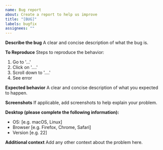 ```yaml
---
name: Bug report
about: Create a report to help us improve
title: "[BUG]"
labels: bugfix
assignees: ""
---
```


**Describe the bug**
A clear and concise description of what the bug is.

**To Reproduce**
Steps to reproduce the behavior:

1. Go to '...'
2. Click on '....'
3. Scroll down to '....'
4. See error

**Expected behavior**
A clear and concise description of what you expected to happen.

**Screenshots**
If applicable, add screenshots to help explain your problem.

**Desktop (please complete the following information):**

- OS: [e.g. macOS, Linux]
- Browser [e.g. Firefox, Chrome, Safari]
- Version [e.g. 22]

**Additional context**
Add any other context about the problem here.
